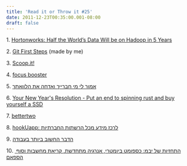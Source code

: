 ```yaml
---
title: 'Read it or Throw it #25'
date: 2011-12-23T00:35:00.001-08:00
draft: false
---
```


  

1. [Hortonworks: Half the World’s Data Will be on Hadoop in 5 Years](http://servicesangle.com/blog/2011/12/12/hortonworks-half-the-worlds-data-will-be-on-hadoop-in-5-years/)

2. [Git First Steps](http://www.slideshare.net/yaronwittenstein/git-first-steps) (made by me)

3. [Scoop.it!](http://www.scoop.it/)

4. [focus booster](http://www.focusboosterapp.com/)

5. [אמור לי מי חברייך ואדחה את הלוואתך](http://www.newsgeek.co.il/the-social-bank/)

6. [Your New Year's Resolution - Put an end to spinning rust and buy yourself a SSD](http://www.hanselman.com/blog/YourNewYearsResolutionPutAnEndToSpinningRustAndBuyYourselfASSD.aspx)

7. [bettertwo](http://www.bettertwo.com/)

8. [hookUapp: לרכז מידע מכל הרשתות החברתיות](http://www.newsgeek.co.il/hookuapp-fanboard-facebook-app/)

9. [הדבר החשוב ביותר בעבודה](http://www.thebloggerit.com/2011/12/19/%D7%94%D7%93%D7%91%D7%A8-%D7%94%D7%97%D7%A9%D7%95%D7%91-%D7%91%D7%99%D7%95%D7%AA%D7%A8-%D7%91%D7%A2%D7%91%D7%95%D7%93%D7%94/)

10. [ התחזיות של יבמ: כספומט ביומטרי, אנרגיה מתחדשת, קריאת מחשבות וסוף הספאם](http://it.themarker.com/tmit/article/17903)